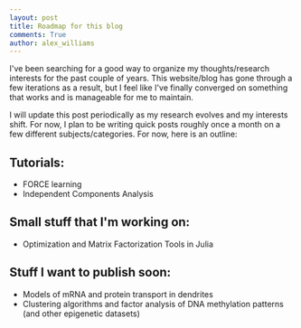 ```yaml
---
layout: post
title: Roadmap for this blog
comments: True
author: alex_williams
---
```


I've been searching for a good way to organize my thoughts/research interests for the past couple of years. This website/blog has gone through a few iterations as a result, but I feel like I've finally converged on something that works and is manageable for me to maintain.

I will update this post periodically as my research evolves and my interests shift. For now, I plan to be writing quick posts roughly once a month on a few different subjects/categories. For now, here is an outline:

Tutorials: 
----------
* FORCE learning
* Independent Components Analysis

Small stuff that I'm working on:
--------------------------------
* Optimization and Matrix Factorization Tools in Julia

Stuff I want to publish soon:
-----------------------------
* Models of mRNA and protein transport in dendrites
* Clustering algorithms and factor analysis of DNA methylation patterns (and other epigenetic datasets)
